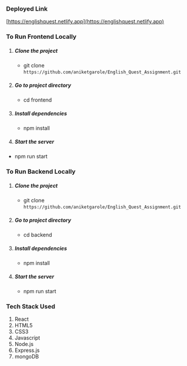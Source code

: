 ### Deployed Link

[https://englishquest.netlify.app](https://englishquest.netlify.app)





### To Run Frontend Locally

1. ##### Clone the project
    * git clone `https://github.com/aniketgarole/English_Quest_Assignment.git`

2. ##### Go to project directory
    * cd frontend

3. ##### Install dependencies
    * npm install

4. ##### Start the server
 * npm run start




### To Run Backend Locally

1. ##### Clone the project
    * git clone `https://github.com/aniketgarole/English_Quest_Assignment.git`

2. ##### Go to project directory
    * cd backend

3. ##### Install dependencies
    * npm install

4. ##### Start the server
    * npm run start 





### Tech Stack Used
1. React
2. HTML5
3. CSS3
4. Javascript
5. Node.js
6. Express.js
7. mongoDB
